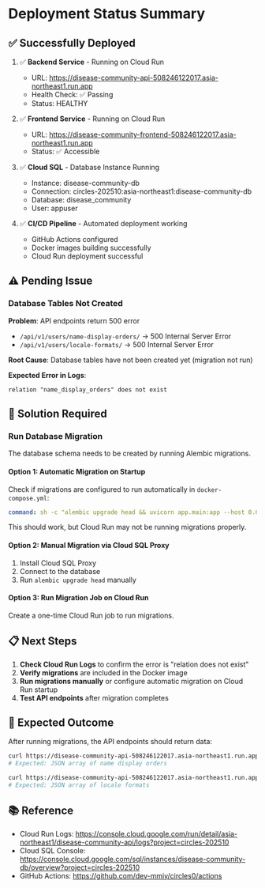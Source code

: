 # Deployment Status Summary

## ✅ Successfully Deployed

1. ✅ **Backend Service** - Running on Cloud Run
   - URL: https://disease-community-api-508246122017.asia-northeast1.run.app
   - Health Check: ✅ Passing
   - Status: HEALTHY

2. ✅ **Frontend Service** - Running on Cloud Run
   - URL: https://disease-community-frontend-508246122017.asia-northeast1.run.app
   - Status: ✅ Accessible

3. ✅ **Cloud SQL** - Database Instance Running
   - Instance: disease-community-db
   - Connection: circles-202510:asia-northeast1:disease-community-db
   - Database: disease_community
   - User: appuser

4. ✅ **CI/CD Pipeline** - Automated deployment working
   - GitHub Actions configured
   - Docker images building successfully
   - Cloud Run deployment successful

## ⚠️ Pending Issue

### Database Tables Not Created

**Problem**: API endpoints return 500 error
- `/api/v1/users/name-display-orders/` → 500 Internal Server Error
- `/api/v1/users/locale-formats/` → 500 Internal Server Error

**Root Cause**: Database tables have not been created yet (migration not run)

**Expected Error in Logs**:
```
relation "name_display_orders" does not exist
```

## 🔧 Solution Required

### Run Database Migration

The database schema needs to be created by running Alembic migrations.

#### Option 1: Automatic Migration on Startup

Check if migrations are configured to run automatically in `docker-compose.yml`:
```yaml
command: sh -c "alembic upgrade head && uvicorn app.main:app --host 0.0.0.0 --port 8000"
```

This should work, but Cloud Run may not be running migrations properly.

#### Option 2: Manual Migration via Cloud SQL Proxy

1. Install Cloud SQL Proxy
2. Connect to the database
3. Run `alembic upgrade head` manually

#### Option 3: Run Migration Job on Cloud Run

Create a one-time Cloud Run job to run migrations.

## 📋 Next Steps

1. **Check Cloud Run Logs** to confirm the error is "relation does not exist"
2. **Verify migrations** are included in the Docker image
3. **Run migrations manually** or configure automatic migration on Cloud Run startup
4. **Test API endpoints** after migration completes

## 🎯 Expected Outcome

After running migrations, the API endpoints should return data:

```bash
curl https://disease-community-api-508246122017.asia-northeast1.run.app/api/v1/users/name-display-orders/
# Expected: JSON array of name display orders

curl https://disease-community-api-508246122017.asia-northeast1.run.app/api/v1/users/locale-formats/
# Expected: JSON array of locale formats
```

## 📚 Reference

- Cloud Run Logs: https://console.cloud.google.com/run/detail/asia-northeast1/disease-community-api/logs?project=circles-202510
- Cloud SQL Console: https://console.cloud.google.com/sql/instances/disease-community-db/overview?project=circles-202510
- GitHub Actions: https://github.com/dev-mmiy/circles0/actions
